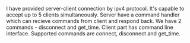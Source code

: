 I have provided server-client connection by ipv4 protocol.
It's capable to accept up to 5 clients simultaneously.
Server have a command handler which can recieve commands from client and respond back.
We have 2 commands - disconnect and get_time.
Client part has command line interface.
Supported commands are connect, disconnect and get_time.
